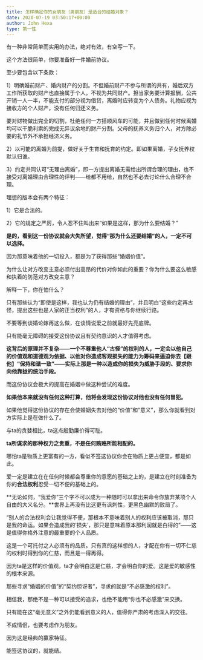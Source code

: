 ```yaml
---
title: 怎样确定你的女朋友（男朋友）是适合的结婚对象？
date: 2020-07-19 03:50:17+00:00
author: John Hexa
type: 第一性
---
```

有一种非常简单而实用的办法，绝对有效，有空写一下。

这个方法很简单，你要准备好一件婚前协议。

至少要包含以下条款：

1）明确婚前财产、婚内财产的分割。不但婚前财产不参与所谓的共有，婚后双方工作所获取的财产也直接属于个人，不视为共同财产。担当家务要计算报酬，公共开销一人一半，不能支付的部分视为借贷，离婚时应转变为个人债务。礼物应视为接收方的个人财产，没有任何归还义务。

要对财物做出完全的切割，杜绝任何一方搭顺风车的可能，并且做到任何时候离婚均可以干脆利索的完成无异议余地的财产分割。父母的抚养义务归个人，对方除必要的礼节外不承担经济义务。

2）以可能的离婚为前提，做好关于生育和抚育的约定。即如果离婚，子女抚养权默认归谁。

3）约定共同认可“无理由离婚”，即一方提出离婚无需给出所谓合理的理由，也不接受对离婚理由合理性的评判——给都不用给，自然也不必去讨论什么合理不合理。

理想的版本会有两个特征：

1）它是合法的。

2）它的规定之严厉，令人忍不住叫出来“如果是这样，那为什么要结婚？”

**是的，看到这一份协议就会大失所望，觉得“那为什么还要结婚”的人，一定不可以选择。**

因为那意味着他的一切投入，都是为了获得那些“婚姻价值”。

为什么让对方改变主意必须付出高昂的代价对你如此的重要？你为什么要这么敏感和执着的防范对方改变主意？

解释一下，你在怕什么？

只有那些认为“即使是这样，我也认为仍有结婚的理由”，并且明白“这些约定再古怪，提出这些也是人家的正当权利”的人，才有资格与你继续行路。

  


不要等到谈婚论嫁再这么做，在谈情说爱之前就最好先亮底牌。

只有能毫无障碍的接受这份协议且有契约意识的人才值得考虑。

**这背后的原理并不复杂——一个不尊重他人“古怪”的权利的人，一定会以他自己的价值观和道德观为依据、以他对你造成客观损失的能力为筹码来逼迫你去【跟他】“保持和谐一致”——实际上那是一种以造成你的损失为威胁手段的、要求你向他靠拢的统治手段。**

而这份协议会极大的提高在婚姻中做这种尝试的难度。

**如果他本来就没有任何这种打算，他将会发现这份协议对他也没有任何冒犯。**

如果他觉得这份协议的存在会使婚姻失去对他的“价值”和“意义”，那么你就看到对方实际上是在做什么了。

与ta的贪婪相比，ta这点殷勤廉价得可耻。

**ta所谋求的那种权力之贵重，不是任何贿赂所能相配的。**

哪怕ta是物质上更富有的一方，看似不签这协议你会在物质上更占便宜，都是如此。

爱一定是建立在在任何时候都会尊重你的意愿的基础之上的，是建立在时刻准备为你的**合法权利**忍受一切不便的基础上的。

**无论如何，“我爱你”三个字不可以成为一种随时可以拿出来命令你放弃某项个人自由的大义名分。**世界上再没有比这更有讽刺性，更黑色幽默的败局了。

“别人的合法权利会让我觉得不便，那根本不意味着别人的权利应该被取消，那只是我的命运。如果会造成我的‘损失’，那只是意味着原本那利润就是白得的”——这是值得你格外注意的最重要的个人品质。

这是一个可托付之人必须有的品质。只有真的这样想的人，才配在你有一切不仁慈的权利时得到你的仁慈，而且是一得再得。

因为ta是这样的价值观，ta才会明白这是仁慈，才会明白你的爱。这是爱的敏感性的根本来源。

那些寻求“婚姻的价值”的“契约惊讶者”，寻求的就是“不必感激的权利”。

相信我，那绝不是一种可以接受的追求，也绝不能用“你也不必感激”来交换。

只有能在这“毫无意义”之外仍能看到意义的人，值得你严肃的考虑深入的交往。

不成情侣，也要考虑作为朋友。

因为这是经典的赢家特征。

  


能签这协议的，就能结。


